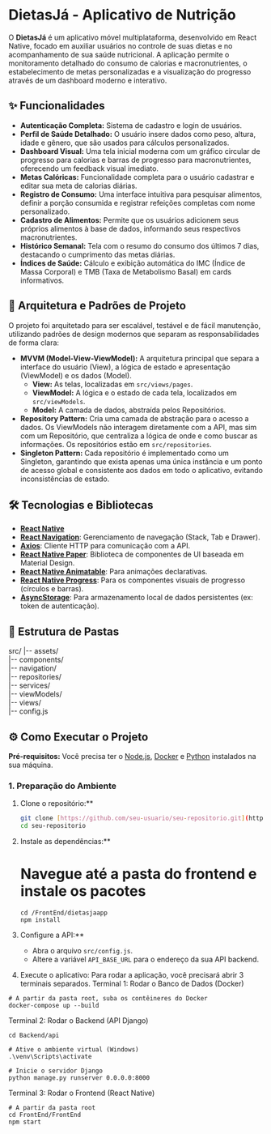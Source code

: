 # DietasJá - Aplicativo de Nutrição

O **DietasJá** é um aplicativo móvel multiplataforma, desenvolvido em React Native, focado em auxiliar usuários no controle de suas dietas e no acompanhamento de sua saúde nutricional. A aplicação permite o monitoramento detalhado do consumo de calorias e macronutrientes, o estabelecimento de metas personalizadas e a visualização do progresso através de um dashboard moderno e interativo.

## ✨ Funcionalidades

* **Autenticação Completa:** Sistema de cadastro e login de usuários.
* **Perfil de Saúde Detalhado:** O usuário insere dados como peso, altura, idade e gênero, que são usados para cálculos personalizados.
* **Dashboard Visual:** Uma tela inicial moderna com um gráfico circular de progresso para calorias e barras de progresso para macronutrientes, oferecendo um feedback visual imediato.
* **Metas Calóricas:** Funcionalidade completa para o usuário cadastrar e editar sua meta de calorias diárias.
* **Registro de Consumo:** Uma interface intuitiva para pesquisar alimentos, definir a porção consumida e registrar refeições completas com nome personalizado.
* **Cadastro de Alimentos:** Permite que os usuários adicionem seus próprios alimentos à base de dados, informando seus respectivos macronutrientes.
* **Histórico Semanal:** Tela com o resumo do consumo dos últimos 7 dias, destacando o cumprimento das metas diárias.
* **Índices de Saúde:** Cálculo e exibição automática do IMC (Índice de Massa Corporal) e TMB (Taxa de Metabolismo Basal) em cards informativos.

## 🚀 Arquitetura e Padrões de Projeto

O projeto foi arquitetado para ser escalável, testável e de fácil manutenção, utilizando padrões de design modernos que separam as responsabilidades de forma clara:

* **MVVM (Model-View-ViewModel):** A arquitetura principal que separa a interface do usuário (View), a lógica de estado e apresentação (ViewModel) e os dados (Model).
    * **View:** As telas, localizadas em `src/views/pages`.
    * **ViewModel:** A lógica e o estado de cada tela, localizados em `src/viewModels`.
    * **Model:** A camada de dados, abstraída pelos Repositórios.
* **Repository Pattern:** Cria uma camada de abstração para o acesso a dados. Os ViewModels não interagem diretamente com a API, mas sim com um Repositório, que centraliza a lógica de onde e como buscar as informações. Os repositórios estão em `src/repositories`.
* **Singleton Pattern:** Cada repositório é implementado como um Singleton, garantindo que exista apenas uma única instância e um ponto de acesso global e consistente aos dados em todo o aplicativo, evitando inconsistências de estado.

## 🛠️ Tecnologias e Bibliotecas

* [**React Native**](https://reactnative.dev/)
* [**React Navigation**](https://reactnavigation.org/): Gerenciamento de navegação (Stack, Tab e Drawer).
* [**Axios**](https://axios-http.com/): Cliente HTTP para comunicação com a API.
* [**React Native Paper**](https://reactnativepaper.com/): Biblioteca de componentes de UI baseada em Material Design.
* [**React Native Animatable**](https://github.com/oblador/react-native-animatable): Para animações declarativas.
* [**React Native Progress**](https://github.com/oblador/react-native-progress): Para os componentes visuais de progresso (círculos e barras).
* [**AsyncStorage**](https://react-native-async-storage.github.io/async-storage/): Para armazenamento local de dados persistentes (ex: token de autenticação).

## 📂 Estrutura de Pastas

src/
|-- assets/         
|-- components/     
|-- navigation/     
|-- repositories/   
|-- services/       
|-- viewModels/     
|-- views/          
|-- config.js       


## ⚙️ Como Executar o Projeto

**Pré-requisitos:** Você precisa ter o [Node.js](https://nodejs.org/), [Docker](https://www.docker.com/products/docker-desktop/) e [Python](https://www.python.org/downloads/) instalados na sua máquina.

### 1. Preparação do Ambiente

1. Clone o repositório:**
   ```bash
   git clone [https://github.com/seu-usuario/seu-repositorio.git](https://github.com/seu-usuario/seu-repositorio.git)
   cd seu-repositorio
   ```
2.  Instale as dependências:**
    # Navegue até a pasta do frontend e instale os pacotes
    ```
    cd /FrontEnd/dietasjaapp
    npm install
    ```
3.  Configure a API:**
    * Abra o arquivo `src/config.js`.
    * Altere a variável `API_BASE_URL` para o endereço da sua API backend.

4.  Execute o aplicativo:
   Para rodar a aplicação, você precisará abrir 3 terminais separados.
   Terminal 1: Rodar o Banco de Dados (Docker)
   ```
   # A partir da pasta root, suba os contêineres do Docker
   docker-compose up --build
   ```
   
   Terminal 2: Rodar o Backend (API Django)
   ```
   cd Backend/api

   # Ative o ambiente virtual (Windows)
   .\venv\Scripts\activate

   # Inicie o servidor Django
   python manage.py runserver 0.0.0.0:8000
   ```

   Terminal 3: Rodar o Frontend (React Native)
   ```
   # A partir da pasta root
   cd FrontEnd/FrontEnd
   npm start
   ```
   

